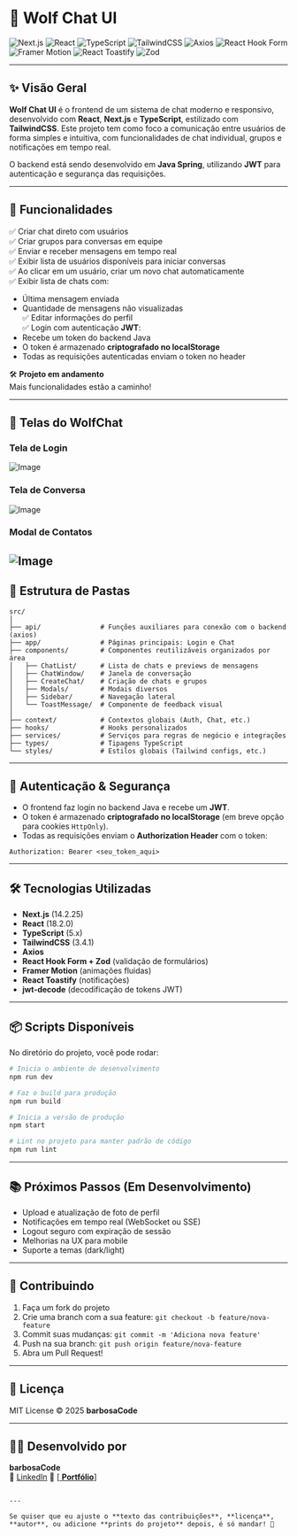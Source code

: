 
# 🐺 Wolf Chat UI

![Next.js](https://img.shields.io/badge/Next.js-14.2.25-blue?logo=next.js)
![React](https://img.shields.io/badge/React-18.2.0-61DAFB?logo=react)
![TypeScript](https://img.shields.io/badge/TypeScript-5-blue?logo=typescript)
![TailwindCSS](https://img.shields.io/badge/TailwindCSS-3.4.1-38B2AC?logo=tailwindcss)
![Axios](https://img.shields.io/badge/Axios-1.8.2-yellow?logo=axios)
![React Hook Form](https://img.shields.io/badge/ReactHookForm-7.54.2-purple?logo=reacthookform)
![Framer Motion](https://img.shields.io/badge/FramerMotion-12.5.0-black?logo=framer)
![React Toastify](https://img.shields.io/badge/ReactToastify-11.0.5-orange?logo=react)
![Zod](https://img.shields.io/badge/Zod-3.24.2-lightgrey)

---

## ✨ Visão Geral

**Wolf Chat UI** é o frontend de um sistema de chat moderno e responsivo, desenvolvido com **React**, **Next.js** e **TypeScript**, estilizado com **TailwindCSS**. Este projeto tem como foco a comunicação entre usuários de forma simples e intuitiva, com funcionalidades de chat individual, grupos e notificações em tempo real.

O backend está sendo desenvolvido em **Java Spring**, utilizando **JWT** para autenticação e segurança das requisições.

---

## 🚀 Funcionalidades

✅ Criar chat direto com usuários  
✅ Criar grupos para conversas em equipe  
✅ Enviar e receber mensagens em tempo real  
✅ Exibir lista de usuários disponíveis para iniciar conversas  
✅ Ao clicar em um usuário, criar um novo chat automaticamente  
✅ Exibir lista de chats com:
  - Última mensagem enviada
  - Quantidade de mensagens não visualizadas  
✅ Editar informações do perfil  
✅ Login com autenticação **JWT**:
  - Recebe um token do backend Java
  - O token é armazenado **criptografado no localStorage**
  - Todas as requisições autenticadas enviam o token no header  

🛠️ **Projeto em andamento**  
Mais funcionalidades estão a caminho!

---

## 🚀 Telas do WolfChat 

### Tela de Login
![Image](https://github.com/user-attachments/assets/10f15be8-0ce0-4328-95d7-65a2c7217c9f)

### Tela de Conversa
![Image](https://github.com/user-attachments/assets/143220ec-ef88-4af5-85be-ed2ce0ab9f4d)

### Modal de Contatos
![Image](https://github.com/user-attachments/assets/fa8d3e16-6fc1-4c0c-8596-fd670447de85)
---

## 📂 Estrutura de Pastas

```
src/
│
├── api/               # Funções auxiliares para conexão com o backend (axios)
├── app/               # Páginas principais: Login e Chat
├── components/        # Componentes reutilizáveis organizados por área
│   ├── ChatList/      # Lista de chats e previews de mensagens
│   ├── ChatWindow/    # Janela de conversação
│   ├── CreateChat/    # Criação de chats e grupos
│   ├── Modals/        # Modais diversos
│   ├── Sidebar/       # Navegação lateral
│   └── ToastMessage/  # Componente de feedback visual
│
├── context/           # Contextos globais (Auth, Chat, etc.)
├── hooks/             # Hooks personalizados
├── services/          # Serviços para regras de negócio e integrações
├── types/             # Tipagens TypeScript
└── styles/            # Estilos globais (Tailwind configs, etc.)
```

---

## 🔐 Autenticação & Segurança

- O frontend faz login no backend Java e recebe um **JWT**.
- O token é armazenado **criptografado no localStorage** (em breve opção para cookies `HttpOnly`).
- Todas as requisições enviam o **Authorization Header** com o token:
```
Authorization: Bearer <seu_token_aqui>
  ```

---

## 🛠️ Tecnologias Utilizadas

- **Next.js** (14.2.25)  
- **React** (18.2.0)  
- **TypeScript** (5.x)  
- **TailwindCSS** (3.4.1)  
- **Axios**  
- **React Hook Form + Zod** (validação de formulários)  
- **Framer Motion** (animações fluidas)  
- **React Toastify** (notificações)  
- **jwt-decode** (decodificação de tokens JWT)

---

## 📦 Scripts Disponíveis

No diretório do projeto, você pode rodar:

```bash
# Inicia o ambiente de desenvolvimento
npm run dev

# Faz o build para produção
npm run build

# Inicia a versão de produção
npm start

# Lint no projeto para manter padrão de código
npm run lint
  ```

---

## 📚 Próximos Passos (Em Desenvolvimento)

- Upload e atualização de foto de perfil
- Notificações em tempo real (WebSocket ou SSE)
- Logout seguro com expiração de sessão
- Melhorias na UX para mobile
- Suporte a temas (dark/light)

---

## 🤝 Contribuindo

1. Faça um fork do projeto
2. Crie uma branch com a sua feature: `git checkout -b feature/nova-feature`
3. Commit suas mudanças: `git commit -m 'Adiciona nova feature'`
4. Push na sua branch: `git push origin feature/nova-feature`
5. Abra um Pull Request!

---

## 📄 Licença

MIT License © 2025 **barbosaCode**

---

## 👨‍💻 Desenvolvido por

**barbosaCode**  
🔗 [LinkedIn](https://www.linkedin.com/in/devjbarbosa/) 🔗 [[ **Portfólio**](https://joaobarbosadev.vercel.app/)]

```

---

Se quiser que eu ajuste o **texto das contribuições**, **licença**, **autor**, ou adicione **prints do projeto** depois, é só mandar! 🚀
